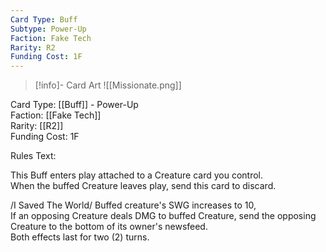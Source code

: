 ```yaml
---
Card Type: Buff
Subtype: Power-Up
Faction: Fake Tech
Rarity: R2
Funding Cost: 1F
---
```

> [!info]- Card Art
> ![[Missionate.png]]

Card Type: [[Buff]] - Power-Up  
Faction: [[Fake Tech]]  
Rarity: [[R2]]  
Funding Cost: 1F  

Rules Text:  

This Buff enters play attached to a Creature card you control.  
When the buffed Creature leaves play, send this card to discard.  

/I Saved The World/ Buffed creature's SWG increases to 10,  
If an opposing Creature deals DMG to buffed Creature, send the opposing Creature to the bottom of its owner's newsfeed.  
Both effects last for two (2) turns.  